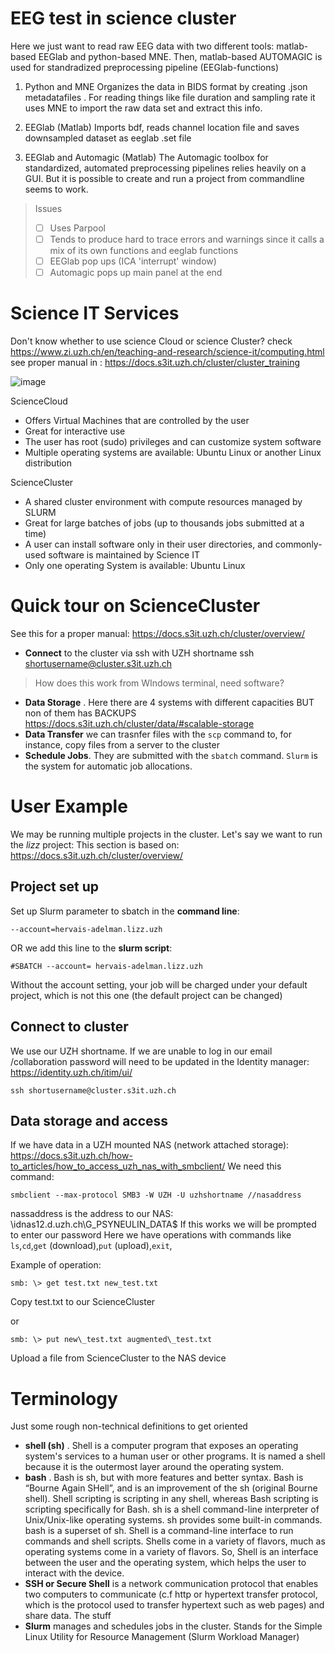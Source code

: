 # EEG test in science cluster
Here we just want to read raw EEG data with two different tools: matlab-based EEGlab and python-based MNE. Then, matlab-based AUTOMAGIC is used for standradized preprocessing pipeline (EEGlab-functions)


1. Python and MNE
Organizes the data in BIDS format by creating .json metadatafiles . For reading things like file duration and sampling rate it uses MNE to import the raw data set and extract this info. 


2. EEGlab  (Matlab)
Imports bdf, reads channel location file and saves downsampled dataset as eeglab .set file


3. EEGlab and Automagic (Matlab)
The Automagic toolbox for standardized, automated preprocessing pipelines relies heavily on a GUI. But it is possible to create and run a project from commandline seems to work. 

> Issues
 > - [ ] Uses Parpool 
> - [ ] Tends to produce hard to trace errors and warnings since it calls  a mix of its own functions and eeglab functions
> - [ ] EEGlab pop ups (ICA 'interrupt' window)
> - [ ] Automagic pops up main panel at the end 

# Science IT Services
Don't know whether to use science Cloud or science Cluster? check  https://www.zi.uzh.ch/en/teaching-and-research/science-it/computing.html
see proper manual in : https://docs.s3it.uzh.ch/cluster/cluster_training 

![image](https://github.com/Neuroling/SPINCO_SINEEG/assets/13642762/bed0cdbb-9daa-4996-93fe-162b88a9ab11)

ScienceCloud
- Offers Virtual Machines that are controlled by the user
- Great for interactive use
- The user has root (sudo) privileges and can customize system software
- Multiple operating systems are available: Ubuntu Linux or another Linux distribution

ScienceCluster
- A shared cluster environment with compute resources managed by SLURM
- Great for large batches of jobs (up to thousands jobs submitted at a time)
- A user can install software only in their user directories, and commonly-used software is maintained by Science IT
- Only one operating System is available: Ubuntu Linux


# Quick tour on ScienceCluster 
See this for a proper manual: https://docs.s3it.uzh.ch/cluster/overview/
- **Connect** to the cluster via ssh with UZH shortname ssh shortusername@cluster.s3it.uzh.ch
> How does this work from WIndows terminal, need software? 

- **Data Storage** . Here there are 4 systems with different capacities BUT non of them has BACKUPS https://docs.s3it.uzh.ch/cluster/data/#scalable-storage 
- **Data Transfer** we can trasnfer files with the `scp` command to, for instance, copy files from a server to the cluster
- **Schedule Jobs**. They are submitted with the `sbatch` command. `Slurm` is the system for automatic job allocations. 

# User Example
We may be running multiple projects in the cluster. Let's say we want to run the *lizz* project:
This section is based on: https://docs.s3it.uzh.ch/cluster/overview/ 


## Project set up
Set up Slurm parameter to sbatch in the **command line**:
```
--account=hervais-adelman.lizz.uzh
```
OR we add this line to the **slurm script**:
```
#SBATCH --account= hervais-adelman.lizz.uzh
```
Without the account setting, your job will be charged under your default project, which is not this one (the default project can be changed)

## Connect to cluster 
We use our UZH shortname. If we are unable to log in our email /collaboration password will need to be updated in the Identity manager: https://identity.uzh.ch/itim/ui/

```
ssh shortusername@cluster.s3it.uzh.ch
```
## Data storage and access 
If we have data in a UZH mounted NAS (network attached storage): https://docs.s3it.uzh.ch/how-to_articles/how_to_access_uzh_nas_with_smbclient/
We need this command:
```
smbclient --max-protocol SMB3 -W UZH -U uzhshortname //nasaddress
```
nassaddress is the address to our NAS: \\idnas12.d.uzh.ch\G_PSYNEULIN_DATA$ 
If this works we will be prompted to enter our password 
Here we have operations with commands like `ls`,`cd`,`get` (download),`put` (upload),`exit`,    

Example of operation: 
```
smb: \> get test.txt new_test.txt
```
Copy test.txt to our ScienceCluster 

or 

```
smb: \> put new\_test.txt augmented\_test.txt
```
Upload a file from ScienceCluster to the NAS device


# Terminology
Just some rough non-technical definitions to get oriented

- **shell (sh)** . Shell is a computer program that exposes an operating system's services to a human user or other programs. It is named a shell because it is the outermost layer around the operating system.
-  **bash** . Bash is sh, but with more features and better syntax. Bash is “Bourne Again SHell”, and is an improvement of the sh (original Bourne shell). Shell scripting is scripting in any shell, whereas Bash scripting is scripting specifically for Bash. sh is a shell command-line interpreter of Unix/Unix-like operating systems. sh provides some built-in commands. bash is a superset of sh. Shell is a command-line interface to run commands and shell scripts. Shells come in a variety of flavors, much as operating systems come in a variety of flavors. So, Shell is an interface between the user and the operating system, which helps the user to interact with the device.
- **SSH or Secure Shell**
 is a network communication protocol that enables two computers to communicate (c.f http or hypertext transfer protocol, which is the protocol used to transfer hypertext such as web pages) and share data. The stuff 
- **Slurm** manages and schedules jobs in the  cluster. Stands for the Simple Linux Utility for Resource Management (Slurm Workload Manager)  
 
